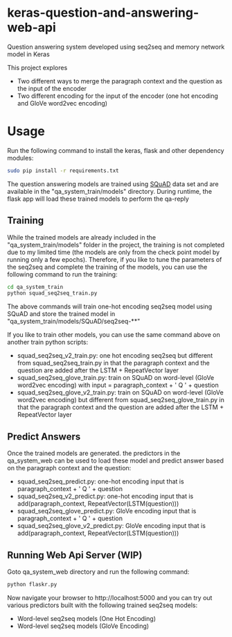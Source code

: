# keras-question-and-answering-web-api

Question answering system developed using seq2seq and memory network model in Keras

This project explores 

* Two different ways to merge the paragraph context and the question as the input of the encoder
* Two different encoding for the input of the encoder (one hot encoding and GloVe word2vec encoding)

# Usage

Run the following command to install the keras, flask and other dependency modules:

```bash
sudo pip install -r requirements.txt
```

The question answering models are trained using [SQuAD](https://rajpurkar.github.io/SQuAD-explorer/) data set and are available in the 
"qa_system_train/models" directory. During runtime, the flask app will load these trained models to perform the 
qa-reply

## Training 

While the trained models are already included in the "qa_system_train/models" folder in the project, the training is
not completed due to my limited time (the models are only from the check point model by running only a few epochs). Therefore, if you like to tune the parameters of the seq2seq and complete the training of the models, you can use the 
following command to run the training:

```bash
cd qa_system_train
python squad_seq2seq_train.py
```

The above commands will train one-hot encoding seq2seq model using SQuAD and store the trained model
in "qa_system_train/models/SQuAD/seq2seq-**"

If you like to train other models, you can use the same command above on another train python scripts:

* squad_seq2seq_v2_train.py: one hot encoding seq2seq but different from squad_seq2seq_train.py in that the paragraph context and the question are added after the LSTM + RepeatVector layer
* squad_seq2seq_glove_train.py: train on SQuAD on word-level (GloVe word2vec encoding) with input = paragraph_context + ' Q ' + question
* squad_seq2seq_glove_v2_train.py: train on SQuAD on word-level (GloVe word2vec encoding) but different from squad_seq2seq_glove_train.py in that the paragraph context and the question are added after the LSTM + RepeatVector layer

## Predict Answers

Once the trained models are generated. the predictors in the qa_system_web can be used to load these model and predict answer based on the paragraph context and the question:

* squad_seq2seq_predict.py: one-hot encoding input that is paragraph_context + ' Q ' + question
* squad_seq2seq_v2_predict.py: one-hot encoding input that is add(paragraph_context, RepeatVector(LSTM(question))) 
* squad_seq2seq_glove_predict.py: GloVe encoding input that is paragraph_context + ' Q ' + question
* squad_seq2seq_glove_v2_predict.py: GloVe encoding input that is add(paragraph_context, RepeatVector(LSTM(question)))

## Running Web Api Server (WIP)

Goto qa_system_web directory and run the following command:

```bash
python flaskr.py
```

Now navigate your browser to http://localhost:5000 and you can try out various predictors built with the following
trained seq2seq models:

* Word-level seq2seq models (One Hot Encoding)
* Word-level seq2seq models (GloVe Encoding)
